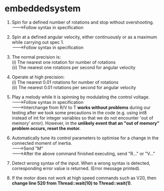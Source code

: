 # embeddedsystem

1. Spin for a defined number of rotations and stop without overshooting. <br />
--->Follow syntax in specification <br />


2. Spin at a defined angular velocity, either continuously or as a maximum while carrying out spec 1. <br />
--->Follow syntax in specification <br />


3. The normal precision is: <br />
(i) The nearest one rotation for number of rotations <br />
(ii) The nearest one rotations per second for angular velocity <br />

4. Operate at high precision: <br />
(i) The nearest 0.01 rotations for number of rotations <br />
(ii) The nearest 0.01 rotations per second for angular velocity <br />

5. Play a melody while it is spinning by modulating the control voltage. <br />
--->Follow syntax in specification <br />
--->Interchange from R/V to T **works without problems** during our testing after we took some precautions in the code (e.g. using int8 instead of int for integer variables so that we do not encounter 'out of memory' error). However, in the **unlikely event that an "out of memory" problem occurs, reset the motor.** <br />


6. Automatically tune its control parameters to optimise for a change in the connected moment of inertia. <br />
--->Send "M" <br />
--->After the above command finished executing, send "R..." or "V..." <br />


7. Detect wrong syntax of the input. When a wrong syntax is detected, corresponding error value is returned. (Error message printed). <br />

8. If the motor does not work at high speed commands such as V20, then **change line 520 from Thread::wait(10) to Thread::wait(1)**. <br/>
